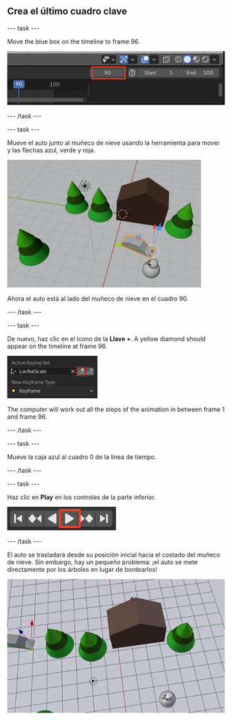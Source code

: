 ## Crea el último cuadro clave

\--- task \---

Move the blue box on the timeline to frame 96.

![Frame 90 set on timeline within Marker settings](images/blender-frame-90.png)

\--- /task \---

\--- task \---

Mueve el auto junto al muñeco de nieve usando la herramienta para mover y las flechas azul, verde y roja.

![Objects within an animation inckuding, trees, a house,and a car next to a snowman](images/blender-car-nexto-snowman.png)

Ahora el auto está al lado del muñeco de nieve en el cuadro 90.

\--- /task \---

\--- task \---

De nuevo, haz clic en el icono de la **Llave +**. A yellow diamond should appear on the timeline at frame 96.

![Small key icon on LocRotScale menu option](images/blender-key-plus.png)

The computer will work out all the steps of the animation in between frame 1 and frame 96.

\--- /task \---

\--- task \---

Mueve la caja azul al cuadro 0 de la línea de tiempo.

\--- /task \---

\--- task \---

Haz clic en **Play** en los controles de la parte inferior.

![Press play button highlighted in a row of button controls](images/blender-play.png)

\--- /task \---

El auto se trasladará desde su posición inicial hacia el costado del muñeco de nieve. Sin embargo, hay un pequeño problema: ¡el auto se mete directamente por los árboles en lugar de bordearlos!

![Animation showing a car driving through trees](images/drive-through-trees.gif)